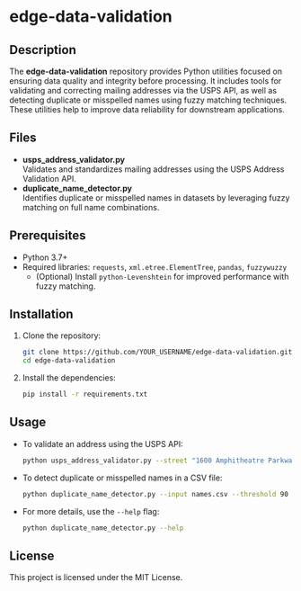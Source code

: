 # edge-data-validation

## Description
The **edge-data-validation** repository provides Python utilities focused on ensuring data quality and integrity before processing. It includes tools for validating and correcting mailing addresses via the USPS API, as well as detecting duplicate or misspelled names using fuzzy matching techniques. These utilities help to improve data reliability for downstream applications.

## Files
- **usps_address_validator.py**  
  Validates and standardizes mailing addresses using the USPS Address Validation API.
- **duplicate_name_detector.py**  
  Identifies duplicate or misspelled names in datasets by leveraging fuzzy matching on full name combinations.

## Prerequisites
- Python 3.7+
- Required libraries: `requests`, `xml.etree.ElementTree`, `pandas`, `fuzzywuzzy`
  - (Optional) Install `python-Levenshtein` for improved performance with fuzzy matching.

## Installation
1. Clone the repository:
   ```bash
   git clone https://github.com/YOUR_USERNAME/edge-data-validation.git
   cd edge-data-validation
   ```

2. Install the dependencies:
   ```bash
   pip install -r requirements.txt
   ```

## Usage
* To validate an address using the USPS API:
  ```bash
  python usps_address_validator.py --street "1600 Amphitheatre Parkway" --city "Mountain View" --state "CA" --zip "94043"
  ```

* To detect duplicate or misspelled names in a CSV file:
  ```bash
  python duplicate_name_detector.py --input names.csv --threshold 90
  ```

* For more details, use the `--help` flag:
  ```bash
  python duplicate_name_detector.py --help
  ```

## License
This project is licensed under the MIT License.